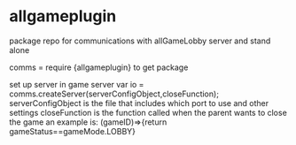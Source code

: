 # allgameplugin
package repo for communications with allGameLobby server and stand alone

comms = require {allgameplugin} to get package

set up server in game server
var io = comms.createServer(serverConfigObject,closeFunction);
serverConfigObject is the file that includes which port to use and other settings
closeFunction is the function called when the parent wants to close the game an example is: 
(gameID)=>{return gameStatus==gameMode.LOBBY}
